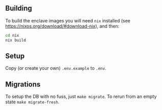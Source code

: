 ## Building

To build the enclave images you will need `nix` installed (see https://nixos.org/download/#download-nix), and then:

```bash
cd nix
nix build
```

## Setup

Copy (or create your own) `.env.example` to `.env`.

## Migrations

To setup the DB with no fuss, just `make migrate`. To rerun from an empty state `make migrate-fresh`.
